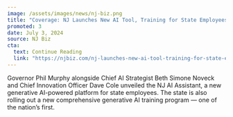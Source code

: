 ```yaml
---
image: /assets/images/news/nj-biz.png
title: "Coverage: NJ Launches New AI Tool, Training for State Employees"
promoted: 3
date: July 3, 2024
source: NJ Biz
cta:
  text: Continue Reading
  link: "https://njbiz.com/nj-launches-new-ai-tool-training-for-state-employees/"
---
```


Governor Phil Murphy alongside Chief AI Strategist Beth Simone Noveck and Chief Innovation Officer Dave Cole unveiled the NJ AI Assistant, a new generative AI-powered platform for state employees. The state is also rolling out a new comprehensive generative AI training program — one of the nation’s first.
